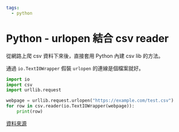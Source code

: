 ```yaml
tags:
  - python
```

# Python - urlopen 結合 csv reader

從網路上爬 csv 資料下來後，直接套用 Python 內建 csv lib 的方法。

通過 `io.TextIOWrapper` 假裝 `urlopen` 的連線是個檔案就好。

```python
import io
import csv
import urllib.request

webpage = urllib.request.urlopen("https://example.com/test.csv")
for row in csv.reader(io.TextIOWrapper(webpage)):
    print(row)

```

[資料來源](https://stackoverflow.com/questions/21351882/reading-data-from-a-csv-file-online-in-python-3)